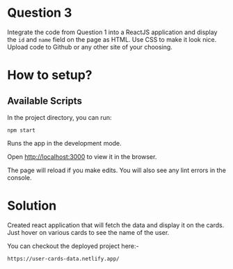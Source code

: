 # Question 3

Integrate the code from Question 1 into a ReactJS application and display the `id` and `name` field on the page as HTML. Use CSS to make it look nice. Upload code to Github or any other site of your choosing. 

# How to setup?

## Available Scripts

In the project directory, you can run:

```npm start```

Runs the app in the development mode.

Open [http://localhost:3000](http://localhost:3000) to view it in the browser.

The page will reload if you make edits. You will also see any lint errors in the console.

# Solution

Created react application that will fetch the data and display it on the cards. Just hover on various cards to see the name of the user.

You can checkout the deployed project here:-  

```https://user-cards-data.netlify.app/```

